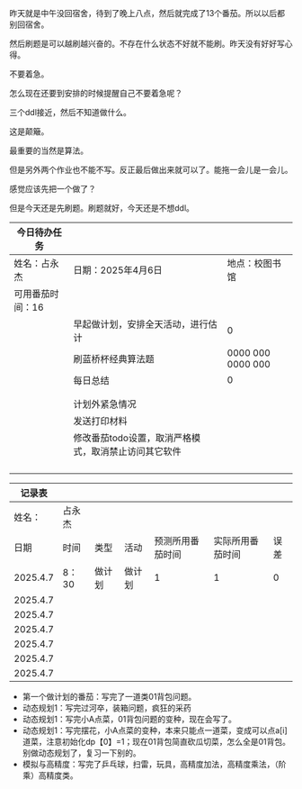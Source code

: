 昨天就是中午没回宿舍，待到了晚上八点，然后就完成了13个番茄。所以以后都别回宿舍。

然后刷题是可以越刷越兴奋的。不存在什么状态不好就不能刷。昨天没有好好写心得。

不要着急。

怎么现在还要到安排的时候提醒自己不要着急呢？

三个ddl接近，然后不知道做什么。

这是颠簸。

最重要的当然是算法。

但是另外两个作业也不能不写。反正最后做出来就可以了。能拖一会儿是一会儿。

感觉应该先把一个做了？

但是今天还是先刷题。刷题就好，今天还是不想ddl。

| 今日待办任务     |                                                      |                   |
| ---------------- | ---------------------------------------------------- | ----------------- |
| 姓名：占永杰     | 日期：2025年4月6日                                   | 地点：校图书馆    |
| 可用番茄时间：16 |                                                      |                   |
|                  | 早起做计划，安排全天活动，进行估计                   | 0                 |
|                  | 刷蓝桥杯经典算法题                                   | 0000 000 0000 000 |
|                  | 每日总结                                             | 0                 |
|                  |                                                      |                   |
|                  |                                                      |                   |
|                  | 计划外紧急情况                                       |                   |
|                  | 发送打印材料                                         |                   |
|                  | 修改番茄todo设置，取消严格模式，取消禁止访问其它软件 |                   |
|                  |                                                      |                   |
|                  |                                                      |                   |
|                  |                                                      |                   |
|                  |                                                      |                   |

| 记录表   |        |        |        |                  |                  |      |
| -------- | ------ | ------ | ------ | ---------------- | ---------------- | ---- |
| 姓名：   | 占永杰 |        |        |                  |                  |      |
| 日期     | 时间   | 类型   | 活动   | 预测所用番茄时间 | 实际所用番茄时间 | 误差 |
| 2025.4.7 | 8：30  | 做计划 | 做计划 | 1                | 1                | 0    |
| 2025.4.7 |        |        |        |                  |                  |      |
| 2025.4.7 |        |        |        |                  |                  |      |
| 2025.4.7 |        |        |        |                  |                  |      |
| 2025.4.7 |        |        |        |                  |                  |      |
| 2025.4.7 |        |        |        |                  |                  |      |
| 2025.4.7 |        |        |        |                  |                  |      |

- 第一个做计划的番茄：写完了一道类01背包问题。
- 动态规划1：写完过河卒，装箱问题，疯狂的采药
- 动态规划1：写完小A点菜，01背包问题的变种，现在会写了。
- 动态规划1：写完摆花，小A点菜的变种，本来只能点一道菜，变成可以点a[i]道菜，注意初始化dp【0】=1；现在01背包简直砍瓜切菜，怎么全是01背包。别做动态规划了，复习一下别的。
- 模拟与高精度：写完了乒乓球，扫雷，玩具，高精度加法，高精度乘法，（阶乘）高精度类。